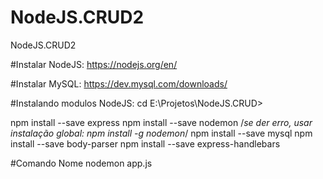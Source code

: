 # NodeJS.CRUD2
NodeJS.CRUD2

#Instalar NodeJS: https://nodejs.org/en/

#Instalar MySQL: https://dev.mysql.com/downloads/

#Instalando modulos NodeJS:
cd E:\Projetos\NodeJS.CRUD>

npm install --save express
npm install --save nodemon /*se der erro, usar instalação global: npm install -g nodemon*/
npm install --save mysql
npm install --save body-parser
npm install --save express-handlebars


#Comando Nome
nodemon app.js